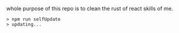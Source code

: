 whole purpose of this repo is to clean the rust of react skills of me.

```
> npm run selfUpdate
> updating...
```
